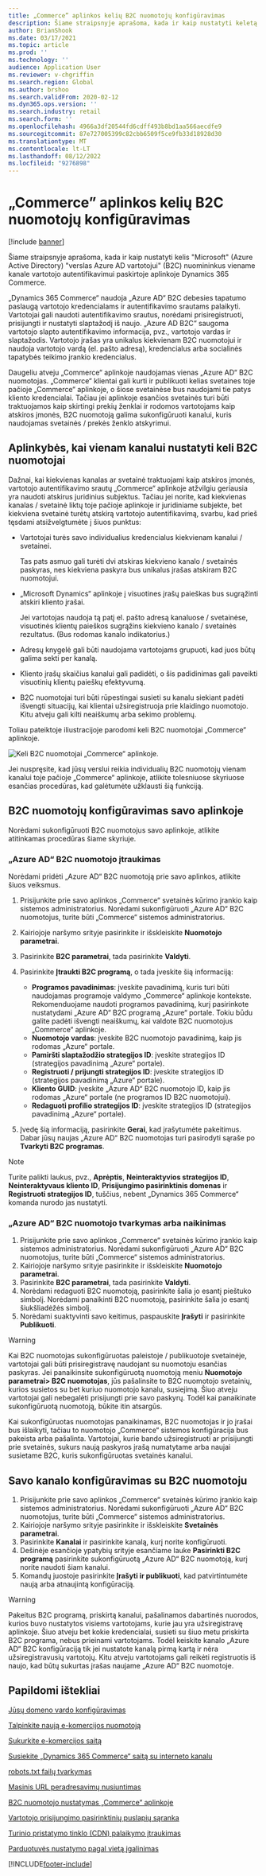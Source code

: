 ```yaml
---
title: „Commerce” aplinkos kelių B2C nuomotojų konfigūravimas
description: Šiame straipsnyje aprašoma, kada ir kaip nustatyti keletą vienam kanalui skirtų "Microsoft" (Azure Active Directory) "Microsoft" () "verslas Azure AD nuo vartotojų" (B2C) nuomininkų, kad būtų galima naudoti vartotojų autentifikavimą paskirtoje aplinkoje Dynamics 365 Commerce.
author: BrianShook
ms.date: 03/17/2021
ms.topic: article
ms.prod: ''
ms.technology: ''
audience: Application User
ms.reviewer: v-chgriffin
ms.search.region: Global
ms.author: brshoo
ms.search.validFrom: 2020-02-12
ms.dyn365.ops.version: ''
ms.search.industry: retail
ms.search.form: ''
ms.openlocfilehash: 4966a3df20544fd6cdff493b8bd1aa566aecdfe9
ms.sourcegitcommit: 87e727005399c82cbb6509f5ce9fb33d18928d30
ms.translationtype: MT
ms.contentlocale: lt-LT
ms.lasthandoff: 08/12/2022
ms.locfileid: "9276898"
---
```

# <a name="configure-multiple-b2c-tenants-in-a-commerce-environment"></a>„Commerce” aplinkos kelių B2C nuomotojų konfigūravimas

[!include [banner](includes/banner.md)]

Šiame straipsnyje aprašoma, kada ir kaip nustatyti kelis "Microsoft" (Azure Active Directory) "verslas Azure AD vartotojui" (B2C) nuomininkus viename kanale vartotojo autentifikavimui paskirtoje aplinkoje Dynamics 365 Commerce.

„Dynamics 365 Commerce“ naudoja „Azure AD“ B2C debesies tapatumo paslaugą vartotojo kredencialams ir autentifikavimo srautams palaikyti. Vartotojai gali naudoti autentifikavimo srautus, norėdami prisiregistruoti, prisijungti ir nustatyti slaptažodį iš naujo. „Azure AD B2C“ saugoma vartotojo slapto autentifikavimo informacija, pvz., vartotojo vardas ir slaptažodis. Vartotojo įrašas yra unikalus kiekvienam B2C nuomotojui ir naudoja vartotojo vardą (el. pašto adresą), kredencialus arba socialinės tapatybės teikimo įrankio kredencialus.

Daugeliu atveju „Commerce“ aplinkoje naudojamas vienas „Azure AD“ B2C nuomotojas. „Commerce“ klientai gali kurti ir publikuoti kelias svetaines toje pačioje „Commerce“ aplinkoje, o šiose svetainėse bus naudojami tie patys kliento kredencialai. Tačiau jei aplinkoje esančios svetainės turi būti traktuojamos kaip skirtingi prekių ženklai ir rodomos vartotojams kaip atskiros įmonės, B2C nuomotoją galima sukonfigūruoti kanalui, kuris naudojamas svetainės / prekės ženklo atskyrimui.

## <a name="considerations-when-multiple-b2c-tenants-are-set-up-per-channel"></a>Aplinkybės, kai vienam kanalui nustatyti keli B2C nuomotojai

Dažnai, kai kiekvienas kanalas ar svetainė traktuojami kaip atskiros įmonės, vartotojo autentifikavimo srautų „Commerce“ aplinkoje atžvilgiu geriausia yra naudoti atskirus juridinius subjektus. Tačiau jei norite, kad kiekvienas kanalas / svetainė liktų toje pačioje aplinkoje ir juridiniame subjekte, bet kiekviena svetainė turėtų atskirą vartotojo autentifikavimą, svarbu, kad prieš tęsdami atsižvelgtumėte į šiuos punktus:

- Vartotojai turės savo individualius kredencialus kiekvienam kanalui / svetainei.

    Tas pats asmuo gali turėti dvi atskiras kiekvieno kanalo / svetainės paskyras, nes kiekviena paskyra bus unikalus įrašas atskiram B2C nuomotojui.

- „Microsoft Dynamics“ aplinkoje į visuotines įrašų paieškas bus sugrąžinti atskiri kliento įrašai.

    Jei vartotojas naudoja tą patį el. pašto adresą kanaluose / svetainėse, visuotinės klientų paieškos sugrąžins kiekvieno kanalo / svetainės rezultatus. (Bus rodomas kanalo indikatorius.)

- Adresų knygelė gali būti naudojama vartotojams grupuoti, kad juos būtų galima sekti per kanalą.
- Kliento įrašų skaičius kanalui gali padidėti, o šis padidinimas gali paveikti visuotinių klientų paieškų efektyvumą.
- B2C nuomotojai turi būti rūpestingai susieti su kanalu siekiant padėti išvengti situacijų, kai klientai užsiregistruoja prie klaidingo nuomotojo. Kitu atveju gali kilti neaiškumų arba sekimo problemų.

Toliau pateiktoje iliustracijoje parodomi keli B2C nuomotojai „Commerce“ aplinkoje.

![Keli B2C nuomotojai „Commerce“ aplinkoje.](media/MultiB2C_In_Environment.png)

Jei nuspręsite, kad jūsų verslui reikia individualių B2C nuomotojų vienam kanalui toje pačioje „Commerce“ aplinkoje, atlikite tolesniuose skyriuose esančias procedūras, kad galėtumėte užklausti šią funkciją.

## <a name="configure-b2c-tenants-in-your-environment"></a>B2C nuomotojų konfigūravimas savo aplinkoje

Norėdami sukonfigūruoti B2C nuomotojus savo aplinkoje, atlikite atitinkamas procedūras šiame skyriuje.

### <a name="add-an-azure-ad-b2c-tenant"></a>„Azure AD“ B2C nuomotojo įtraukimas

Norėdami pridėti „Azure AD“ B2C nuomotoją prie savo aplinkos, atlikite šiuos veiksmus.

1. Prisijunkite prie savo aplinkos „Commerce“ svetainės kūrimo įrankio kaip sistemos administratorius. Norėdami sukonfigūruoti „Azure AD“ B2C nuomotojus, turite būti „Commerce“ sistemos administratorius.
1. Kairiojoje naršymo srityje pasirinkite ir išskleiskite **Nuomotojo parametrai**.
1. Pasirinkite **B2C parametrai**, tada pasirinkite **Valdyti**.
1. Pasirinkite **Įtraukti B2C programą**, o tada įveskite šią informaciją:

    - **Programos pavadinimas**: įveskite pavadinimą, kuris turi būti naudojamas programoje valdymo „Commerce“ aplinkoje kontekste. Rekomenduojame naudoti programos pavadinimą, kurį pasirinkote nustatydami „Azure AD“ B2C programą „Azure“ portale. Tokiu būdu galite padėti išvengti neaiškumų, kai valdote B2C nuomotojus „Commerce“ aplinkoje.
    - **Nuomotojo vardas**: įveskite B2C nuomotojo pavadinimą, kaip jis rodomas „Azure“ portale.
    - **Pamiršti slaptažodžio strategijos ID**: įveskite strategijos ID (strategijos pavadinimą „Azure“ portale).
    - **Registruoti / prijungti strategijos ID**: įveskite strategijos ID (strategijos pavadinimą „Azure“ portale).
    - **Kliento GUID**: įveskite „Azure AD“ B2C nuomotojo ID, kaip jis rodomas „Azure“ portale (ne programos ID B2C nuomotojui).
    - **Redaguoti profilio strategijos ID**: įveskite strategijos ID (strategijos pavadinimą „Azure“ portale).

1. Įvedę šią informaciją, pasirinkite **Gerai**, kad įrašytumėte pakeitimus. Dabar jūsų naujas „Azure AD“ B2C nuomotojas turi pasirodyti sąraše po **Tvarkyti B2C programas**.

> [!NOTE]
> Turite palikti laukus, pvz., **Aprėptis**, **Neinteraktyvios strategijos ID**, **Neinteraktyvaus kliento ID**, **Prisijungimo pasirinktinis domenas** ir **Registruoti strategijos ID**, tuščius, nebent „Dynamics 365 Commerce“ komanda nurodo jas nustatyti.


### <a name="manage-or-delete-an-azure-ad-b2c-tenant"></a>„Azure AD“ B2C nuomotojo tvarkymas arba naikinimas

1. Prisijunkite prie savo aplinkos „Commerce“ svetainės kūrimo įrankio kaip sistemos administratorius. Norėdami sukonfigūruoti „Azure AD“ B2C nuomotojus, turite būti „Commerce“ sistemos administratorius.
1. Kairiojoje naršymo srityje pasirinkite ir išskleiskite **Nuomotojo parametrai**.
1. Pasirinkite **B2C parametrai**, tada pasirinkite **Valdyti**.
1. Norėdami redaguoti B2C nuomotoją, pasirinkite šalia jo esantį pieštuko simbolį. Norėdami panaikinti B2C nuomotoją, pasirinkite šalia jo esantį šiukšliadėžės simbolį.
1. Norėdami suaktyvinti savo keitimus, paspauskite **Įrašyti** ir pasirinkite **Publikuoti**.

> [!WARNING]
> Kai B2C nuomotojas sukonfigūruotas paleistoje / publikuotoje svetainėje, vartotojai gali būti prisiregistravę naudojant su nuomotoju esančias paskyras. Jei panaikinsite sukonfigūruotą nuomotoją meniu **Nuomotojo parametrai\> B2C nuomotojas**, jūs pašalinsite to B2C nuomotojo svetainių, kurios susietos su bet kuriuo nuomotojo kanalu, susiejimą. Šiuo atveju vartotojai gali nebegalėti prisijungti prie savo paskyrų. Todėl kai panaikinate sukonfigūruotą nuomotoją, būkite itin atsargūs.
>
> Kai sukonfigūruotas nuomotojas panaikinamas, B2C nuomotojas ir jo įrašai bus išlaikyti, tačiau to nuomotojo „Commerce“ sistemos konfigūracija bus pakeista arba pašalinta. Vartotojai, kurie bando užsiregistruoti ar prisijungti prie svetainės, sukurs naują paskyros įrašą numatytame arba naujai susietame B2C, kuris sukonfigūruotas svetainės kanalui.

## <a name="configure-your-channel-with-a-b2c-tenant"></a>Savo kanalo konfigūravimas su B2C nuomotoju

1. Prisijunkite prie savo aplinkos „Commerce“ svetainės kūrimo įrankio kaip sistemos administratorius. Norėdami sukonfigūruoti „Azure AD“ B2C nuomotojus, turite būti „Commerce“ sistemos administratorius.
1. Kairiojoje naršymo srityje pasirinkite ir išskleiskite **Svetainės parametrai**.
1. Pasirinkite **Kanalai** ir pasirinkite kanalą, kurį norite konfigūruoti.
1. Dešinėje esančioje ypatybių srityje esančiame lauke **Pasirinkti B2C programą** pasirinkite sukonfigūruotą „Azure AD“ B2C nuomotoją, kurį norite naudoti šiam kanalui.
1. Komandų juostoje pasirinkite **Įrašyti ir publikuoti**, kad patvirtintumėte naują arba atnaujintą konfigūraciją.

> [!WARNING]
> Pakeitus B2C programą, priskirtą kanalui, pašalinamos dabartinės nuorodos, kurios buvo nustatytos visiems vartotojams, kurie jau yra užsiregistravę aplinkoje. Šiuo atveju bet kokie kredencialai, susieti su šiuo metu priskirta B2C programa, nebus prieinami vartotojams. Todėl keiskite kanalo „Azure AD“ B2C konfigūraciją tik jei nustatote kanalą pirmą kartą ir nėra užsiregistravusių vartotojų. Kitu atveju vartotojams gali reikėti registruotis iš naujo, kad būtų sukurtas įrašas naujame „Azure AD“ B2C nuomotoje.
## <a name="additional-resources"></a>Papildomi ištekliai

[Jūsų domeno vardo konfigūravimas](configure-your-domain-name.md)

[Talpinkite naują e-komercijos nuomotoją](deploy-ecommerce-site.md)

[Sukurkite e-komercijos saitą](create-ecommerce-site.md)

[Susiekite „Dynamics 365 Commerce“ saitą su interneto kanalu](associate-site-online-store.md)

[robots.txt failų tvarkymas](manage-robots-txt-files.md)

[Masinis URL peradresavimų nusiuntimas](upload-bulk-redirects.md)

[B2C nuomotojo nustatymas „Commerce“ aplinkoje](set-up-B2C-tenant.md)

[Vartotojo prisijungimo pasirinktinių puslapių sąranka](custom-pages-user-logins.md)

[Turinio pristatymo tinklo (CDN) palaikymo įtraukimas](add-cdn-support.md)

[Parduotuvės nustatymo pagal vietą įgalinimas](enable-store-detection.md)


[!INCLUDE[footer-include](../includes/footer-banner.md)]
